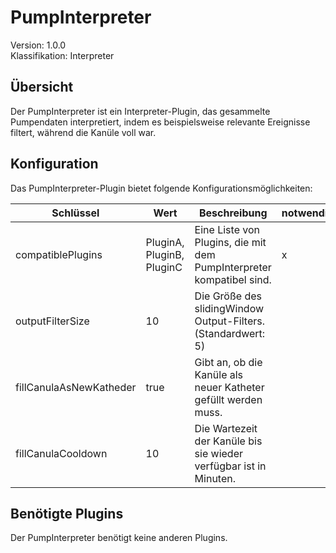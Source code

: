 # PumpInterpreter
Version: 1.0.0  
Klassifikation: Interpreter

Übersicht
-----
Der PumpInterpreter ist ein Interpreter-Plugin, das gesammelte Pumpendaten interpretiert, indem es beispielsweise relevante Ereignisse filtert, während die Kanüle voll war.

Konfiguration
-----
Das PumpInterpreter-Plugin bietet folgende Konfigurationsmöglichkeiten:

| Schlüssel  | Wert | Beschreibung | notwendig |
| ------------- | ------------- |  ------------- | ------------- |
| compatiblePlugins | PluginA, PluginB, PluginC | Eine Liste von Plugins, die mit dem PumpInterpreter kompatibel sind. | x
| outputFilterSize | 10 | Die Größe des slidingWindow Output-Filters. (Standardwert: 5) | 
| fillCanulaAsNewKatheder | true | Gibt an, ob die Kanüle als neuer Katheter gefüllt werden muss. |
| fillCanulaCooldown | 10 | Die Wartezeit der Kanüle bis sie wieder verfügbar ist in Minuten. |

Benötigte Plugins
-----
Der PumpInterpreter benötigt keine anderen Plugins.